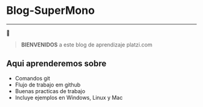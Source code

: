 # Blog-SuperMono
------------
:monkey:

> **BIENVENIDOS** a este blog de aprendizaje platzi.com


## Aqui aprenderemos sobre
* Comandos git
* Flujo de trabajo em github
* Buenas practicas de trabajo
* Incluye ejemplos en Windows, Linux y Mac
